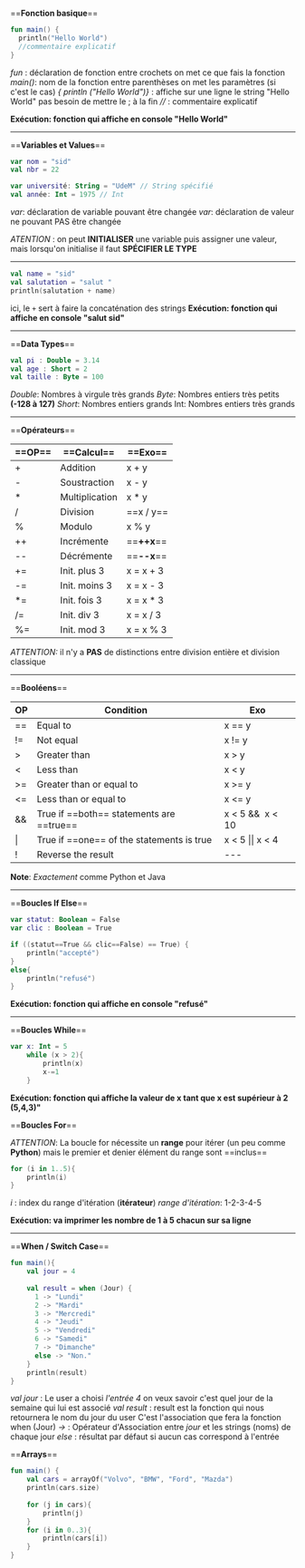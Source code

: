 ==**Fonction basique**==
```kotlin
fun main() {
  println("Hello World")
  //commentaire explicatif
}
```

*fun* : déclaration de fonction
	entre crochets on met ce que fais la fonction
*main()*: nom de la fonction
	entre parenthèses on met les paramètres (si c'est le cas)
*{ println ("Hello World")}* :  affiche sur une ligne le string "Hello World"
	pas besoin de mettre le ; à la fin
*//*  : commentaire explicatif

**Exécution: fonction qui affiche en console "Hello World"**

---
==**Variables et Values**==

```kotlin
var nom = "sid"
val nbr = 22

var université: String = "UdeM" // String spécifié
val année: Int = 1975 // Int
```

*var*: déclaration de variable pouvant être changée
*var*: déclaration de valeur ne pouvant PAS être changée

*ATENTION* : on peut **INITIALISER** une variable puis assigner une valeur, mais lorsqu'on initialise il faut **SPÉCIFIER LE TYPE**

---
```kotlin
val name = "sid"
val salutation = "salut "
println(salutation + name)
```

ici, le `+` sert à faire la concaténation des strings
**Exécution: fonction qui affiche en console "salut sid"**

---
==**Data Types**==
```kotlin
val pi : Double = 3.14
val age : Short = 2
val taille : Byte = 100
```

*Double*: Nombres à virgule très grands
*Byte*: Nombres entiers très petits **(-128 à 127)**
*Short*: Nombres entiers grands
Int: Nombres entiers très grands

---
==**Opérateurs**==

| ==OP== | ==Calcul==     | ==Exo==     |
| ------ | -------------- | ----------- |
| +      | Addition       | x + y       |
| -      | Soustraction   | x - y       |
| *      | Multiplication | x * y       |
| /      | Division       | ==x / y==   |
| %      | Modulo         | x % y       |
| ++     | Incrémente     | ==**++x**== |
| --     | Décrémente     | ==**--x**== |
| +=     | Init. plus 3   | x = x + 3   |
| -=     | Init. moins 3  | x = x - 3   |
| *=     | Init. fois 3   | x = x * 3   |
| /=     | Init. div 3    | x = x / 3   |
| %=     | Init. mod 3    | x = x % 3   |

*ATTENTION:* il n'y a **PAS** de distinctions entre division entière et division classique 

---
==**Booléens**==

| OP  | Condition                                 | Exo              |
| --- | ----------------------------------------- | ---------------- |
| ==  | Equal to                                  | x == y           |
| !=  | Not equal                                 | x != y           |
| >   | Greater than                              | x > y            |
| <   | Less than                                 | x < y            |
| >=  | Greater than or equal to                  | x >= y           |
| <=  | Less than or equal to                     | x <= y           |
| &&  | True if ==both== statements are ==true==  | x < 5 &&  x < 10 |
| \|  | True if ==one== of the statements is true | x < 5 \|\| x < 4 |
| !   | Reverse the result                        | ---              |
**Note**: *Exactement* comme Python et Java

---
==**Boucles If Else**==
```kotlin
var statut: Boolean = False
var clic : Boolean = True

if ((statut==True && clic==False) == True) {
	println("accepté")
}
else{
	println("refusé")
}
```

**Exécution: fonction qui affiche en console "refusé"**

---
==**Boucles While**==

```kotlin
var x: Int = 5
	while (x > 2){
		println(x)
		x-=1
	}
```
**Exécution: fonction qui affiche la valeur de x tant que x est supérieur à 2 (5,4,3)"**

==**Boucles For**==

*ATTENTION*: La boucle for nécessite un **range** pour itérer (un peu comme **Python**)
mais le premier et denier élément du range sont ==inclus==

```kotlin
for (i in 1..5){
	println(i)
}
```

*i* : index du range d'itération (**itérateur**)
*range d'itération*: 1-2-3-4-5

**Exécution: va imprimer les nombre de 1 à 5 chacun sur sa ligne**

---
==**When / Switch Case**==

```kotlin
fun main(){
	val jour = 4
	
	val result = when (Jour) {
	  1 -> "Lundi"
	  2 -> "Mardi"
	  3 -> "Mercredi"
	  4 -> "Jeudi"
	  5 -> "Vendredi"
	  6 -> "Samedi"
	  7 -> "Dimanche"
	  else -> "Non."
	}
	println(result)
}
```

*val jour* : Le user a choisi *l'entrée 4*
	on veux savoir c'est quel jour de la semaine qui lui est associé
*val result* : result est la fonction qui nous retournera le nom du jour du user
	C'est l'association que fera la fonction when (Jour) 
*->* : Opérateur d'Association entre *jour*  et les strings (noms) de chaque jour
*else* : résultat par défaut si aucun cas correspond à l'entrée

==**Arrays**==

```kotlin
fun main() {  
    val cars = arrayOf("Volvo", "BMW", "Ford", "Mazda")  
    println(cars.size)  
  
    for (j in cars){  
        println(j)  
    }  
    for (i in 0..3){  
        println(cars[i])  
    }  
}
```